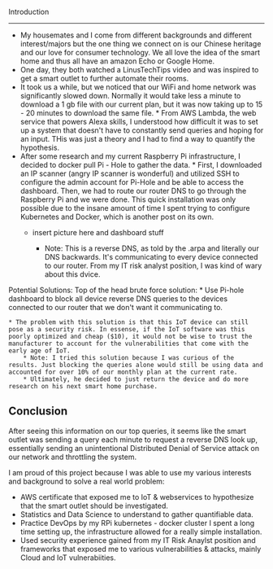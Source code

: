 Introduction
______

   * My housemates and I come from different backgrounds and different interest/majors but the one thing we connect on is our Chinese heritage and our love for consumer technology. We all love the idea of the smart home and thus all have an amazon Echo or Google Home. 
   * One day, they both watched a LinusTechTips video and was inspired to get a smart outlet to further automate their rooms. 
   * It took us a while, but we noticed that our WiFi and home network was significantly slowed down. Normally it would take less a minute to  download a 1 gb file with our current plan, but it was now taking up to 15 - 20 minutes to download the same file. 
    * From AWS Lambda, the web service that powers Alexa skills, I understood how difficult it was to set up a system that doesn't have to constantly send queries and hoping for an input. THis was just a theory and I had to find a way to quantify the hypothesis.
   * After some research and my current Raspberry Pi infrastructure, I decided to docker pull Pi - Hole to gather the data.
    * First, I downloaded an IP scanner (angry IP scanner is wonderful) and utilized SSH to configure the admin account for Pi-Hole and be able to access the dashboard. Then, we had to route our router DNS to go through the Raspberry Pi and we were done. This quick installation was only possible due to the insane amount of time I spent trying to configure Kubernetes and Docker, which is another post on its own. 
      * insert picture here and dashboard stuff

        * Note: This is a reverse DNS, as told by the .arpa and literally our DNS backwards. It's communicating to every device connected to our router. From my IT risk analyst position, I was kind of wary about this dvice.

Potential Solutions: 
Top of the head brute force solution:
    * Use Pi-hole dashboard to block all device reverse DNS queries to the devices connected to our router that we don't want it communicating to. 

    * The problem with this solution is that this IoT device can still pose as a security risk. In essense, if the IoT software was this poorly optimized and cheap ($10), it would not be wise to trust the manufacturer to account for the vulnerabilities that come with the early age of IoT.
        * Note: I tried this solution because I was curious of the results. Just blocking the queries alone would still be using data and accounted for over 10% of our monthly plan at the current rate.      
        * Ultimately, he decided to just return the device and do more research on his next smart home purchase.

Conclusion
-------
After seeing this information on our top queries, it seems like the smart outlet was sending a query each minute to request a reverse DNS look up, essentially sending an unintentional Distributed Denial of Service attack on our network and throttling the system. 

I am proud of this project because I was able to use my various interests and background to solve a real world problem:
   * AWS certificate that exposed me to IoT & webservices to hypothesize that the smart outlet should be investigated.  
   * Statistics and Data Science to understand to gather quantifiable data.  
   * Practice DevOps by my RPi kubernetes - docker cluster I spent a long time setting up, the infrastructure allowed for a really simple installation.  
   * Used security experience gained from my IT Risk Anaylst position and frameworks that exposed me to various vulnerabilities & attacks, mainly Cloud and IoT vulnerabiities. 
